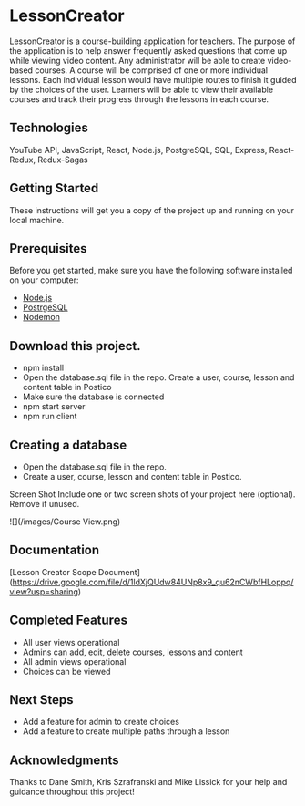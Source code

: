 # LessonCreator
LessonCreator is a course-building application for teachers. The purpose of the application is to help answer frequently asked questions that come up while viewing video content. Any administrator will be able to create video-based courses. A course will be comprised of one or more individual lessons. Each individual lesson would have multiple routes to finish it guided by the choices of the user. Learners will be able to view their available courses and track their progress through the lessons in each course.

## Technologies
YouTube API, JavaScript, React, Node.js, PostgreSQL, SQL, Express, React-Redux, Redux-Sagas

## Getting Started
These instructions will get you a copy of the project up and running on your local machine.

## Prerequisites
Before you get started, make sure you have the following software installed on your computer:

- [Node.js](https://nodejs.org/en/)
- [PostrgeSQL](https://www.postgresql.org/)
- [Nodemon](https://nodemon.io/)

## Download this project.
- npm install
- Open the database.sql file in the repo. Create a user, course, lesson and content table in Postico
- Make sure the database is connected
- npm start server
- npm run client


## Creating a database
- Open the database.sql file in the repo. 
- Create a user, course, lesson and content table in Postico.



Screen Shot
Include one or two screen shots of your project here (optional). Remove if unused.

![](/images/Course View.png)

## Documentation
[Lesson Creator Scope Document] (https://drive.google.com/file/d/1ldXjQUdw84UNp8x9_qu62nCWbfHLoppq/view?usp=sharing)

## Completed Features
- All user views operational
- Admins can add, edit, delete courses, lessons and content
- All admin views operational
- Choices can be viewed

## Next Steps
- Add a feature for admin to create choices
- Add a feature to create multiple paths through a lesson

## Acknowledgments
Thanks to Dane Smith, Kris Szrafranski and Mike Lissick for your help and guidance throughout this project!



